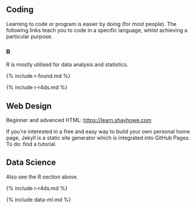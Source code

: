 ## Coding
Learning to code or program is easier by doing (for most people). The following links teach you to code in a specific language, whilst achieving a particular purpose.

### R
R is mostly utilised for data analysis and statistics.

{% include r-found.md %}

{% include r-r4ds.md %}

## Web Design
Beginner and advanced HTML: https://learn.shayhowe.com

If you're interested in a free and easy way to build your own personal home page, Jekyll is a static site generator which is integrated into GitHub Pages. To do: find a tutorial.

## Data Science
Also see the R section above.

{% include r-r4ds.md %}

{% include data-ml.md %}
